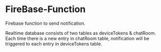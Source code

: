 # FireBase-Function

Firebase function to send notification.

Realtime database consists of two tables as deviceTokens & chatRoom. 
Each time there is a new entry in chatRoom table, notification will be triggered to each entry in deviceTokens table.
